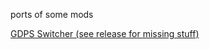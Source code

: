 ports of some mods

[GDPS Switcher (see release for missing stuff)](https://km7dev.tech/cgs-ports/compiled/km7dev.gdps-switcher.geode)
